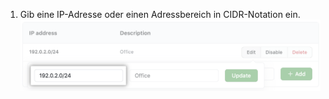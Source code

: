 1. Gib eine IP-Adresse oder einen Adressbereich in CIDR-Notation ein. ![Schlüsselfeld zum Hinzufügen der IP-Adresse](/assets/images/help/security/ip-address-edit-field.png)
